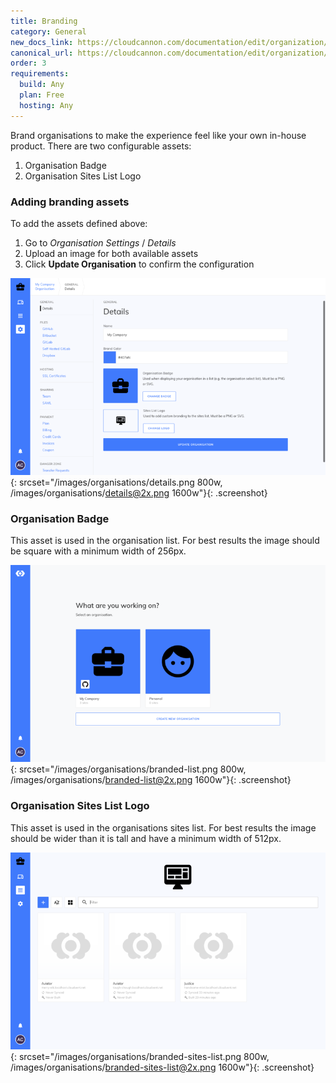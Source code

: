 ```yaml
---
title: Branding
category: General
new_docs_link: https://cloudcannon.com/documentation/edit/organization/branding/
canonical_url: https://cloudcannon.com/documentation/edit/organization/branding/
order: 3
requirements:
  build: Any
  plan: Free
  hosting: Any
---
```


Brand organisations to make the experience feel like your own in-house product. There are two configurable assets:

1. Organisation Badge
2. Organisation Sites List Logo


### Adding branding assets

To add the assets defined above:

1. Go to *Organisation Settings* / *Details*
2. Upload an image for both available assets
3. Click **Update Organisation** to confirm the configuration

![The Details form in the Organisation Settings](/images/organisations/details.png){: srcset="/images/organisations/details.png 800w, /images/organisations/details@2x.png 1600w"}{: .screenshot}


### Organisation Badge

This asset is used in the organisation list. For best results the image should be square with a minimum width of 256px.

![A Netflix Badge displayed on the organisations list](/images/organisations/branded-list.png){: srcset="/images/organisations/branded-list.png 800w, /images/organisations/branded-list@2x.png 1600w"}{: .screenshot}


### Organisation Sites List Logo

This asset is used in the organisations sites list. For best results the image should be wider than it is tall and have a minimum width of 512px.


![A Netflix Logo displayed on the sites list](/images/organisations/branded-sites-list.png){: srcset="/images/organisations/branded-sites-list.png 800w, /images/organisations/branded-sites-list@2x.png 1600w"}{: .screenshot}
